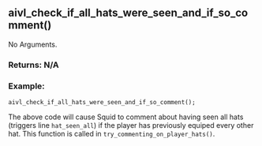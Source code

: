 ## aivl_check_if_all_hats_were_seen_and_if_so_comment()

No Arguments.

### Returns: N/A
### Example:
```gml
aivl_check_if_all_hats_were_seen_and_if_so_comment();
```
The above code will cause Squid to comment about having seen all hats (triggers line `hat_seen_all`) if the player has previously equiped every other hat. This function is called in `try_commenting_on_player_hats()`.